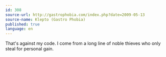 ```yaml
---
id: 308
source-url: http://gastrophobia.com/index.php?date=2009-05-13
source-name: Klepto (Gastro Phobia)
published: true
language: en
---
```

That's against my code. I come from a long line of noble thieves who only steal for personal gain.
